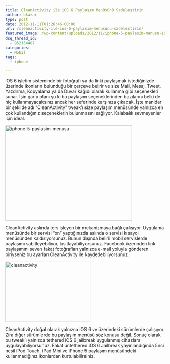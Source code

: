 ```yaml
---
title: CleanActivity ile iOS 6 Paylaşım Menüsünü Sadeleştirin
author: bkazar
type: post
date: 2012-11-11T01:26:46+00:00
url: /cleanactivity-ile-ios-6-paylasim-menusunu-sadelestirin/
featured_image: /wp-content/uploads/2012/11/iphone-5-paylasim-menusu-100x100.jpg
dsq_thread_id:
  - 952154487
categories:
  - Mobil
tags:
  - iphone

---
```

iOS 6 işletim sisteminde bir fotoğrafı ya da linki paylaşmak istediğinizde üzerinde ikonların bulunduğu bir çerçeve belirir ve size Mail, Mesaj, Tweet, Yazdırma, Kopyalama ya da Duvar kağıdı olarak kullanma gibi seçenekleri sunar. İşin garip olanı şu ki bu paylaşım seçeneklerinden bazılarını belki de hiç kullanmayacaksınız ancak her seferinde karşınıza çıkacak. İşte manidar bir şekilde adı “CleanActivity” tweak’ı size paylaşım menüsünde yalnızca en çok kullandığınız seçeneklerin bulunmasını sağlıyor. Kalabalık sevmeyenler için ideal.

<img class="aligncenter size-large wp-image-9075" title="iphone-5-paylasim-menusu" src="https://www.murekkep.org/wp-content/uploads/2012/11/iphone-5-paylasim-menusu-400x300.jpg" alt="iphone-5-paylasim-menusu" width="400" height="300" srcset="https://www.murekkep.org/wp-content/uploads/2012/11/iphone-5-paylasim-menusu-400x300.jpg 400w, https://www.murekkep.org/wp-content/uploads/2012/11/iphone-5-paylasim-menusu-50x37.jpg 50w, https://www.murekkep.org/wp-content/uploads/2012/11/iphone-5-paylasim-menusu-166x125.jpg 166w, https://www.murekkep.org/wp-content/uploads/2012/11/iphone-5-paylasim-menusu.jpg 630w" sizes="(max-width: 400px) 100vw, 400px" /> 

CleanActivity aslında ters işleyen bir mekanizmaya bağlı çalışıyor. Uygulama menüsünde bir servisi “on” yaptığınızda aslında o servisi kısayol menüsünden kaldırıyorsunuz. Bunun dışında belirli mobil servislerde paylaşımı sabitleyebiliyor, kısıtlayabiliyorsunuz. Facebook üzerinden link paylaşımını seven fakat fotoğrafları yalnızca e-mail yoluyla gönderen biriyseniz bu ayarları CleanActivity ile kaydedebiliyorsunuz.

<img class="aligncenter size-full wp-image-9076" title="cleanactivity" src="https://www.murekkep.org/wp-content/uploads/2012/11/cleanactivity.png" alt="cleanactivity" width="268" height="191" srcset="https://www.murekkep.org/wp-content/uploads/2012/11/cleanactivity.png 268w, https://www.murekkep.org/wp-content/uploads/2012/11/cleanactivity-50x35.png 50w, https://www.murekkep.org/wp-content/uploads/2012/11/cleanactivity-175x125.png 175w" sizes="(max-width: 268px) 100vw, 268px" /> 

CleanActivity doğal olarak yalnızca iOS 6 ve üzerindeki sürümlerde çalışıyor. Zira diğer sürümlerde bu paylaşım menüsü söz konusu değil. Sonuç olarak bu tweak’ı yalnızca tethered iOS 6 jailbreak uygulanmış cihazlara uygulayabiliyorsunuz. Fakat untethered iOS 6 Jailbreak yayınlandığında 5nci nesil iPod Touch, iPad Mini ve iPhone 5 paylaşım menüsündeki kullanmadığınız ikonlardan kurtulabilirsiniz.